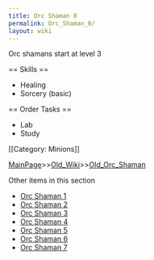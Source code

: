 ```yaml
---
title: Orc Shaman 0
permalink: Orc_Shaman_0/
layout: wiki
---
```

Orc shamans start at level 3

== Skills ==
* Healing
* Sorcery (basic)

== Order Tasks ==
* Lab
* Study

[[Category: Minions]]

[MainPage](/keeperrl_wiki/ "wikilink")>>[Old_Wiki](/keeperrl_wiki/Old_Wiki "wikilink")>>[Old_Orc_Shaman](/keeperrl_wiki/Old_Orc_Shaman "wikilink")

Other items in this section
-    [Orc Shaman 1](/keeperrl_wiki/Orc_Shaman_1 "wikilink")
-    [Orc Shaman 2](/keeperrl_wiki/Orc_Shaman_2 "wikilink")
-    [Orc Shaman 3](/keeperrl_wiki/Orc_Shaman_3 "wikilink")
-    [Orc Shaman 4](/keeperrl_wiki/Orc_Shaman_4 "wikilink")
-    [Orc Shaman 5](/keeperrl_wiki/Orc_Shaman_5 "wikilink")
-    [Orc Shaman 6](/keeperrl_wiki/Orc_Shaman_6 "wikilink")
-    [Orc Shaman 7](/keeperrl_wiki/Orc_Shaman_7 "wikilink")
